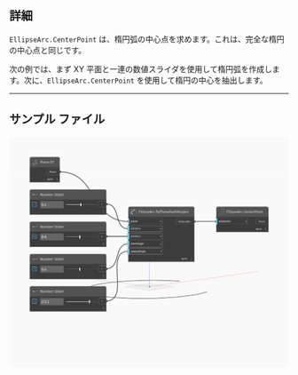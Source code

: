 ## 詳細
`EllipseArc.CenterPoint` は、楕円弧の中心点を求めます。これは、完全な楕円の中心点と同じです。

次の例では、まず XY 平面と一連の数値スライダを使用して楕円弧を作成します。次に、`EllipseArc.CenterPoint` を使用して楕円の中心を抽出します。

___
## サンプル ファイル

![CenterPoint](./Autodesk.DesignScript.Geometry.EllipseArc.CenterPoint_img.jpg)

